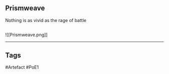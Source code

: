 ## Prismweave
Nothing is as vivid as the rage of battle
##
![[Prismweave.png]]

---
## Tags
#Artefact
#PoE1